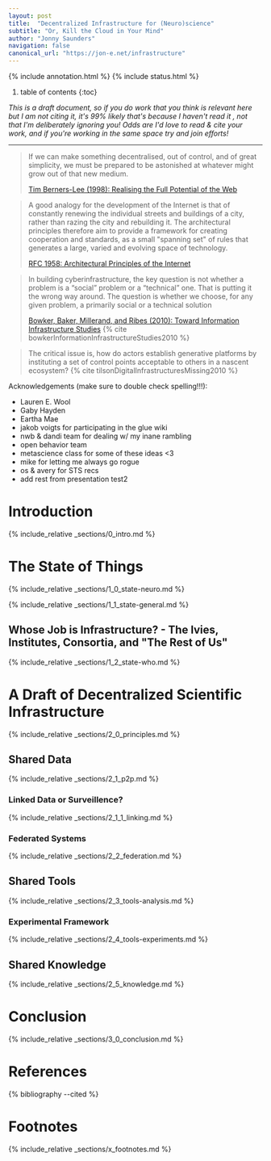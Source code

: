 ```yaml
---
layout: post
title:  "Decentralized Infrastructure for (Neuro)science"
subtitle: "Or, Kill the Cloud in Your Mind"
author: "Jonny Saunders"
navigation: false
canonical_url: "https://jon-e.net/infrastructure"
---
```


{% include annotation.html %}
{% include status.html %}

1. table of contents
{:toc}


*This is a draft document, so if you do work that you think is relevant here but I am not citing it, it's 99% likely that's because I haven't read it , not that I'm deliberately ignoring you! Odds are I'd love to read & cite your work, and if you're working in the same space try and join efforts!*

----


> If we can make something decentralised, out of control, and of great simplicity, we must be prepared to be astonished at whatever might grow out of that new medium. 
> 
> [Tim Berners-Lee (1998): Realising the Full Potential of the Web](https://www.w3.org/1998/02/Potential.html)

>  A good analogy for the development of the Internet is that of
> constantly renewing the individual streets and buildings of a city,
> rather than razing the city and rebuilding it. The architectural
> principles therefore aim to provide a framework for creating
> cooperation and standards, as a small "spanning set" of rules that
> generates a large, varied and evolving space of technology.
>
>   [RFC 1958: Architectural Principles of the Internet](https://datatracker.ietf.org/doc/html/rfc1958)

> In building cyberinfrastructure, the key question is not whether a problem is a “social” problem or a “technical” one. That is putting it the wrong way around. The question is whether we choose, for any given problem, a primarily social or a technical solution
>
> [Bowker, Baker, Millerand, and Ribes (2010): Toward Information Infrastructure Studies](https://doi.org/10.1007/978-1-4020-9789-8_5) {% cite bowkerInformationInfrastructureStudies2010 %}

> The critical issue is, how do actors establish generative platforms by instituting a set of control points acceptable to others in a nascent ecosystem? {% cite tilsonDigitalInfrastructuresMissing2010 %}

Acknowledgements (make sure to double check spelling!!!):
* Lauren E. Wool
* Gaby Hayden
* Eartha Mae
* jakob voigts for participating in the glue wiki
* nwb & dandi team for dealing w/ my inane rambling
* open behavior team
* metascience class for some of these ideas <3
* mike for letting me always go rogue
* os & avery for STS recs
* add rest from presentation
test2

# Introduction

{% include_relative _sections/0_intro.md %}

# The State of Things

{% include_relative _sections/1_0_state-neuro.md %}

{% include_relative _sections/1_1_state-general.md %}

## Whose Job is Infrastructure? - The Ivies, Institutes, Consortia, and "The Rest of Us"

{% include_relative _sections/1_2_state-who.md %}

# A Draft of Decentralized Scientific Infrastructure

{% include_relative _sections/2_0_principles.md %}

## Shared Data

{% include_relative _sections/2_1_p2p.md %}

### Linked Data or Surveillence?

{% include_relative _sections/2_1_1_linking.md %}

### Federated Systems

{% include_relative _sections/2_2_federation.md %}

## Shared Tools

{% include_relative _sections/2_3_tools-analysis.md %}

### Experimental Framework

{% include_relative _sections/2_4_tools-experiments.md %}

## Shared Knowledge

{% include_relative _sections/2_5_knowledge.md %}

# Conclusion

{% include_relative _sections/3_0_conclusion.md %}

# References

{% bibliography --cited %}

# Footnotes

{% include_relative _sections/x_footnotes.md %}



